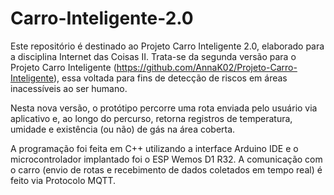 # Carro-Inteligente-2.0

Este repositório é destinado ao Projeto Carro Inteligente 2.0, elaborado para a disciplina Internet das Coisas II. Trata-se da segunda versão para o Projeto Carro Inteligente (https://github.com/AnnaK02/Projeto-Carro-Inteligente), essa voltada para fins de detecção de riscos em áreas inacessíveis ao ser humano.

Nesta nova versão, o protótipo percorre uma rota enviada pelo usuário via aplicativo e, ao longo do percurso, retorna registros de temperatura, umidade e existência (ou não) de gás na área coberta.

A programação foi feita em C++ utilizando a interface Arduino IDE e o microcontrolador implantado foi o ESP Wemos D1 R32. A comunicação com o carro (envio de rotas e recebimento de dados coletados em tempo real) é feito via Protocolo MQTT.
